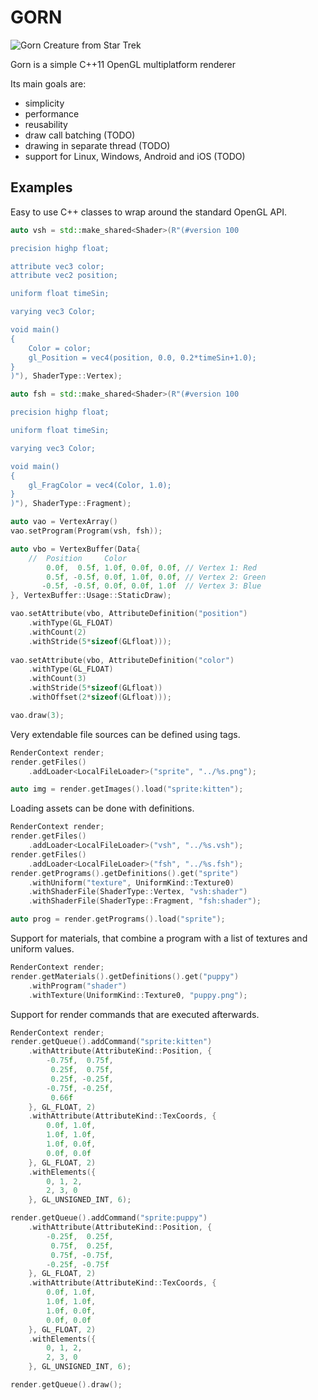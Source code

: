 GORN
====

![Gorn Creature from Star Trek](http://upload.wikimedia.org/wikipedia/en/a/a0/StarTrek-Gorn.jpg)

Gorn is a simple C++11 OpenGL multiplatform renderer

Its main goals are:

* simplicity
* performance
* reusability
* draw call batching (TODO)
* drawing in separate thread (TODO)
* support for Linux, Windows, Android and iOS (TODO)

## Examples

Easy to use C++ classes to wrap around the standard OpenGL API.

```c++
auto vsh = std::make_shared<Shader>(R"(#version 100

precision highp float;

attribute vec3 color;
attribute vec2 position;

uniform float timeSin;

varying vec3 Color;

void main()
{
    Color = color;
    gl_Position = vec4(position, 0.0, 0.2*timeSin+1.0);
}
)"), ShaderType::Vertex);

auto fsh = std::make_shared<Shader>(R"(#version 100

precision highp float;

uniform float timeSin;

varying vec3 Color;

void main()
{
    gl_FragColor = vec4(Color, 1.0);
}
)"), ShaderType::Fragment);

auto vao = VertexArray()
vao.setProgram(Program(vsh, fsh));

auto vbo = VertexBuffer(Data{
    //  Position     Color 
        0.0f,  0.5f, 1.0f, 0.0f, 0.0f, // Vertex 1: Red
        0.5f, -0.5f, 0.0f, 1.0f, 0.0f, // Vertex 2: Green
       -0.5f, -0.5f, 0.0f, 0.0f, 1.0f  // Vertex 3: Blue
}, VertexBuffer::Usage::StaticDraw);

vao.setAttribute(vbo, AttributeDefinition("position")
    .withType(GL_FLOAT)
    .withCount(2)
    .withStride(5*sizeof(GLfloat)));
            
vao.setAttribute(vbo, AttributeDefinition("color")
    .withType(GL_FLOAT)
    .withCount(3)
    .withStride(5*sizeof(GLfloat))
    .withOffset(2*sizeof(GLfloat)));

vao.draw(3);
```

Very extendable file sources can be defined using
tags.

```c++
RenderContext render;
render.getFiles()
    .addLoader<LocalFileLoader>("sprite", "../%s.png");

auto img = render.getImages().load("sprite:kitten");
```

Loading assets can be done with definitions.

```c++
RenderContext render;
render.getFiles()
    .addLoader<LocalFileLoader>("vsh", "../%s.vsh");
render.getFiles()
    .addLoader<LocalFileLoader>("fsh", "../%s.fsh");
render.getPrograms().getDefinitions().get("sprite")
    .withUniform("texture", UniformKind::Texture0)
    .withShaderFile(ShaderType::Vertex, "vsh:shader")
    .withShaderFile(ShaderType::Fragment, "fsh:shader");

auto prog = render.getPrograms().load("sprite");
```

Support for materials, that combine a program with a list of textures
and uniform values.

```c++
RenderContext render;
render.getMaterials().getDefinitions().get("puppy")
    .withProgram("shader")
    .withTexture(UniformKind::Texture0, "puppy.png");
```

Support for render commands that are executed afterwards.

```c++
RenderContext render;
render.getQueue().addCommand("sprite:kitten")
    .withAttribute(AttributeKind::Position, {
        -0.75f,  0.75f,
         0.25f,  0.75f,
         0.25f, -0.25f,
        -0.75f, -0.25f,
         0.66f
    }, GL_FLOAT, 2)
    .withAttribute(AttributeKind::TexCoords, {
        0.0f, 1.0f,
        1.0f, 1.0f,
        1.0f, 0.0f,
        0.0f, 0.0f
    }, GL_FLOAT, 2)
    .withElements({
        0, 1, 2,
        2, 3, 0
    }, GL_UNSIGNED_INT, 6);

render.getQueue().addCommand("sprite:puppy")
    .withAttribute(AttributeKind::Position, {
        -0.25f,  0.25f,
         0.75f,  0.25f,
         0.75f, -0.75f,
        -0.25f, -0.75f
    }, GL_FLOAT, 2)
    .withAttribute(AttributeKind::TexCoords, {
        0.0f, 1.0f,
        1.0f, 1.0f,
        1.0f, 0.0f,
        0.0f, 0.0f
    }, GL_FLOAT, 2)
    .withElements({
        0, 1, 2,
        2, 3, 0
    }, GL_UNSIGNED_INT, 6);

render.getQueue().draw();
```

